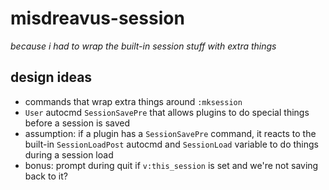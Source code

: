 # misdreavus-session

*because i had to wrap the built-in session stuff with extra things*

## design ideas

* commands that wrap extra things around `:mksession`
* `User` autocmd `SessionSavePre` that allows plugins to do special things before a session is saved
* assumption: if a plugin has a `SessionSavePre` command, it reacts to the built-in
  `SessionLoadPost` autocmd and `SessionLoad` variable to do things during a session load
* bonus: prompt during quit if `v:this_session` is set and we're not saving back to it?
